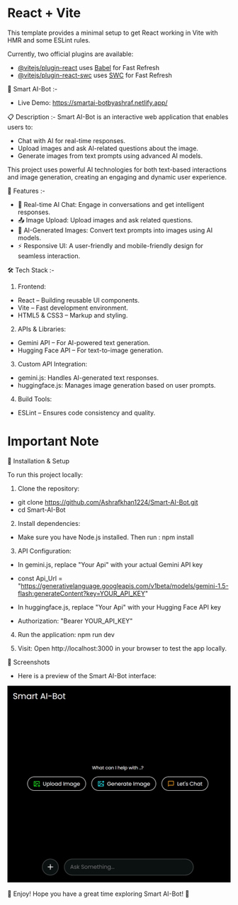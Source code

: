 # React + Vite

This template provides a minimal setup to get React working in Vite with HMR and some ESLint rules.

Currently, two official plugins are available:

- [@vitejs/plugin-react](https://github.com/vitejs/vite-plugin-react/blob/main/packages/plugin-react/README.md) uses [Babel](https://babeljs.io/) for Fast Refresh
- [@vitejs/plugin-react-swc](https://github.com/vitejs/vite-plugin-react-swc) uses [SWC](https://swc.rs/) for Fast Refresh

🤖 Smart AI-Bot :- 
- Live Demo: https://smartai-botbyashraf.netlify.app/  

📋 Description :- 
Smart AI-Bot is an interactive web application that enables users to:

- Chat with AI for real-time responses.
- Upload images and ask AI-related questions about the image.
- Generate images from text prompts using advanced AI models.

This project uses powerful AI technologies for both text-based interactions and image generation, creating an engaging and dynamic user experience.

🚀 Features :- 

- 💬 Real-time AI Chat: Engage in conversations and get intelligent responses.
- 📤 Image Upload: Upload images and ask related questions.
- 🎨 AI-Generated Images: Convert text prompts into images using AI models.
- ⚡ Responsive UI: A user-friendly and mobile-friendly design for seamless interaction.

🛠️ Tech Stack :- 

1. Frontend:

- React – Building reusable UI components.
- Vite – Fast development environment.
- HTML5 & CSS3 – Markup and styling.

2. APIs & Libraries:

- Gemini API – For AI-powered text generation.
- Hugging Face API – For text-to-image generation.

3. Custom API Integration:

- gemini.js: Handles AI-generated text responses.
- huggingface.js: Manages image generation based on user prompts.

4. Build Tools:

- ESLint – Ensures code consistency and quality.

# Important Note

🔧 Installation & Setup

To run this project locally:

1. Clone the repository:
- git clone https://github.com/Ashrafkhan1224/Smart-AI-Bot.git
- cd Smart-AI-Bot

2. Install dependencies:
- Make sure you have Node.js installed. Then run : npm install

3. API Configuration:

- In gemini.js, replace "Your Api" with your actual Gemini API key

- const Api_Url = "https://generativelanguage.googleapis.com/v1beta/models/gemini-1.5-flash:generateContent?key=YOUR_API_KEY"

- In huggingface.js, replace "Your Api" with your Hugging Face API key

- Authorization: "Bearer YOUR_API_KEY"

4. Run the application: npm run dev

5. Visit: Open http://localhost:3000 in your browser to test the app locally.

📸 Screenshots

- Here is a preview of the Smart AI-Bot interface:

![Game Screenshot](./images/screenshot.jpg)

🎉 Enjoy!
Hope you have a great time exploring Smart AI-Bot! 🚀